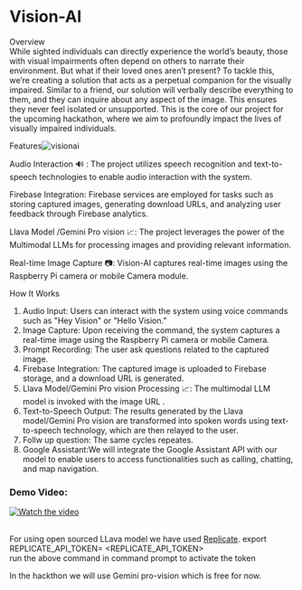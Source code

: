 <h1>Vision-AI</h1>
Overview<br>
While sighted individuals can directly experience the world’s beauty, those with visual impairments often depend on others to narrate their environment. But what if their loved ones aren’t present? To tackle this, we’re creating a solution that acts as a perpetual companion for the visually impaired. Similar to a friend, our solution will verbally describe everything to them, and they can inquire about any aspect of the image. This ensures they never feel isolated or unsupported. This is the core of our project for the upcoming hackathon, where we aim to profoundly impact the lives of visually impaired individuals.

Features![visionai](https://github.com/Thejas775/vision-ai/assets/58774753/09bc0d3e-afd4-450e-9241-d692ed975988)

Audio Interaction 🔊 : The project utilizes speech recognition and text-to-speech technologies to enable audio interaction with the system.

Firebase Integration: Firebase services are employed for tasks such as storing captured images, generating download URLs, and analyzing user feedback through Firebase analytics.

Llava Model /Gemini Pro vision 📈: The project leverages the power of the Multimodal LLMs for processing images and providing relevant information.

Real-time Image Capture 📷: Vision-AI captures real-time images using the Raspberry Pi camera or mobile Camera module.<br>


How It Works<br>

<ol>
  <li>Audio Input: Users can interact with the system using voice commands such as "Hey Vision" or "Hello Vision."</li>

<li>Image Capture: Upon receiving the command, the system captures a real-time image using the Raspberry Pi camera or mobile Camera.</li>

<li>Prompt Recording: The user ask questions related to the captured image.</li>

<li>Firebase Integration: The captured image is uploaded to Firebase storage, and a download URL is generated.</li>

<li>Llava Model/Gemini Pro vision Processing 📈: The multimodal LLM model is invoked with the image URL .</li>

<li>Text-to-Speech Output: The results generated by the Llava model/Gemini Pro vision are transformed into spoken words using text-to-speech technology, which are then relayed to the user.</li>

<li>Follw up question: The same cycles repeates.</li>

<li>Google Assistant:We will integrate the Google Assistant API with our model to enable users to access functionalities such as calling, chatting, and map navigation.
 </li>

</ol>
<h3>Demo Video:</h3>

[![Watch the video](https://img.youtube.com/vi/ot4cCV3151w/maxresdefault.jpg)](https://www.youtube.com/watch?v=ot4cCV3151w)<br>
<br>

For using open sourced LLava model we have used [Replicate](https://replicate.com/yorickvp/llava-13b).
export REPLICATE_API_TOKEN= <REPLICATE_API_TOKEN> <br>
run the above command in command prompt to activate the token

In the hackthon we will use Gemini pro-vision which is free for now.
